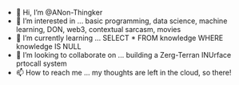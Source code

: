 - 👋 Hi, I’m @ANon-Thingker
- 👀 I’m interested in ... basic programming, data science, machine learning, DON, web3, contextual sarcasm, movies
- 🌱 I’m currently learning ... SELECT * FROM knowledge WHERE knowledge IS NULL 
- 💞️ I’m looking to collaborate on ... building a Zerg-Terran INUrface prtocall system
- 📫 How to reach me ... my thoughts are left in the cloud, so there!

<!---
ANon-Thingker/ANon-Thingker is a ✨ special ✨ repository because its `README.md` (this file) appears on your GitHub profile.
You can click the Preview link to take a look at your changes.
--->
